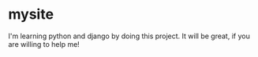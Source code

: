 # mysite
I'm learning python and django by doing this project.
It will be great, if you are willing to help me!
#

